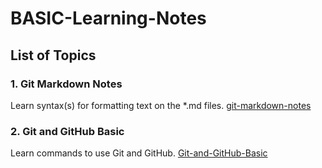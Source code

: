 # BASIC-Learning-Notes

  ## List of Topics

  ### 1. Git Markdown Notes
  Learn syntax(s) for formatting text on the *.md files. [git-markdown-notes](git-markdown-notes.md)
  ### 2. Git and GitHub Basic
  Learn commands to use Git and GitHub. [Git-and-GitHub-Basic](Git-and-GitHub-Basic.md)
  
